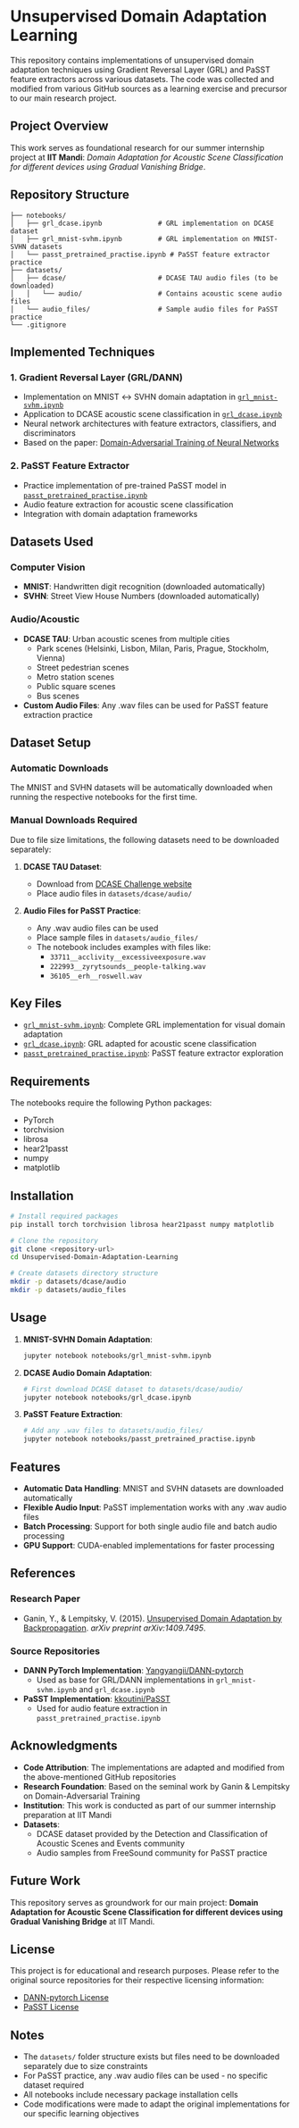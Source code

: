 # Unsupervised Domain Adaptation Learning

This repository contains implementations of unsupervised domain adaptation techniques using Gradient Reversal Layer (GRL) and PaSST feature extractors across various datasets. The code was collected and modified from various GitHub sources as a learning exercise and precursor to our main research project.

## Project Overview

This work serves as foundational research for our summer internship project at **IIT Mandi**: *Domain Adaptation for Acoustic Scene Classification for different devices using Gradual Vanishing Bridge*.

## Repository Structure

```
├── notebooks/
│   ├── grl_dcase.ipynb              # GRL implementation on DCASE dataset
│   ├── grl_mnist-svhm.ipynb         # GRL implementation on MNIST-SVHN datasets
│   └── passt_pretrained_practise.ipynb # PaSST feature extractor practice
├── datasets/
│   ├── dcase/                       # DCASE TAU audio files (to be downloaded)
│   │   └── audio/                   # Contains acoustic scene audio files
│   └── audio_files/                 # Sample audio files for PaSST practice
└── .gitignore
```

## Implemented Techniques

### 1. Gradient Reversal Layer (GRL/DANN)
- Implementation on MNIST ↔ SVHN domain adaptation in [`grl_mnist-svhm.ipynb`](notebooks/grl_mnist-svhm.ipynb)
- Application to DCASE acoustic scene classification in [`grl_dcase.ipynb`](notebooks/grl_dcase.ipynb)
- Neural network architectures with feature extractors, classifiers, and discriminators
- Based on the paper: [Domain-Adversarial Training of Neural Networks](https://arxiv.org/abs/1409.7495)

### 2. PaSST Feature Extractor
- Practice implementation of pre-trained PaSST model in [`passt_pretrained_practise.ipynb`](notebooks/passt_pretrained_practise.ipynb)
- Audio feature extraction for acoustic scene classification
- Integration with domain adaptation frameworks

## Datasets Used

### Computer Vision
- **MNIST**: Handwritten digit recognition (downloaded automatically)
- **SVHN**: Street View House Numbers (downloaded automatically)

### Audio/Acoustic
- **DCASE TAU**: Urban acoustic scenes from multiple cities
  - Park scenes (Helsinki, Lisbon, Milan, Paris, Prague, Stockholm, Vienna)
  - Street pedestrian scenes 
  - Metro station scenes
  - Public square scenes
  - Bus scenes
- **Custom Audio Files**: Any .wav files can be used for PaSST feature extraction practice

## Dataset Setup

### Automatic Downloads
The MNIST and SVHN datasets will be automatically downloaded when running the respective notebooks for the first time.

### Manual Downloads Required
Due to file size limitations, the following datasets need to be downloaded separately:

1. **DCASE TAU Dataset**: 
   - Download from [DCASE Challenge website](http://dcase.community/challenge2020/task-acoustic-scene-classification)
   - Place audio files in `datasets/dcase/audio/`

2. **Audio Files for PaSST Practice**:
   - Any .wav audio files can be used
   - Place sample files in `datasets/audio_files/`
   - The notebook includes examples with files like:
     - `33711__acclivity__excessiveexposure.wav`
     - `222993__zyrytsounds__people-talking.wav`
     - `36105__erh__roswell.wav`

## Key Files

- [`grl_mnist-svhm.ipynb`](notebooks/grl_mnist-svhm.ipynb): Complete GRL implementation for visual domain adaptation
- [`grl_dcase.ipynb`](notebooks/grl_dcase.ipynb): GRL adapted for acoustic scene classification
- [`passt_pretrained_practise.ipynb`](notebooks/passt_pretrained_practise.ipynb): PaSST feature extractor exploration

## Requirements

The notebooks require the following Python packages:
- PyTorch
- torchvision
- librosa
- hear21passt
- numpy
- matplotlib

## Installation

```bash
# Install required packages
pip install torch torchvision librosa hear21passt numpy matplotlib

# Clone the repository
git clone <repository-url>
cd Unsupervised-Domain-Adaptation-Learning

# Create datasets directory structure
mkdir -p datasets/dcase/audio
mkdir -p datasets/audio_files
```

## Usage

1. **MNIST-SVHN Domain Adaptation**:
   ```bash
   jupyter notebook notebooks/grl_mnist-svhm.ipynb
   ```

2. **DCASE Audio Domain Adaptation**:
   ```bash
   # First download DCASE dataset to datasets/dcase/audio/
   jupyter notebook notebooks/grl_dcase.ipynb
   ```

3. **PaSST Feature Extraction**:
   ```bash
   # Add any .wav files to datasets/audio_files/
   jupyter notebook notebooks/passt_pretrained_practise.ipynb
   ```

## Features

- **Automatic Data Handling**: MNIST and SVHN datasets are downloaded automatically
- **Flexible Audio Input**: PaSST implementation works with any .wav audio files
- **Batch Processing**: Support for both single audio file and batch audio processing
- **GPU Support**: CUDA-enabled implementations for faster processing

## References

### Research Paper
- Ganin, Y., & Lempitsky, V. (2015). [Unsupervised Domain Adaptation by Backpropagation](https://arxiv.org/abs/1409.7495). *arXiv preprint arXiv:1409.7495*.

### Source Repositories
- **DANN PyTorch Implementation**: [Yangyangii/DANN-pytorch](https://github.com/Yangyangii/DANN-pytorch)
  - Used as base for GRL/DANN implementations in `grl_mnist-svhm.ipynb` and `grl_dcase.ipynb`
- **PaSST Implementation**: [kkoutini/PaSST](https://github.com/kkoutini/PaSST)
  - Used for audio feature extraction in `passt_pretrained_practise.ipynb`

## Acknowledgments

- **Code Attribution**: The implementations are adapted and modified from the above-mentioned GitHub repositories
- **Research Foundation**: Based on the seminal work by Ganin & Lempitsky on Domain-Adversarial Training
- **Institution**: This work is conducted as part of our summer internship preparation at IIT Mandi
- **Datasets**: 
  - DCASE dataset provided by the Detection and Classification of Acoustic Scenes and Events community
  - Audio samples from FreeSound community for PaSST practice

## Future Work

This repository serves as groundwork for our main project: **Domain Adaptation for Acoustic Scene Classification for different devices using Gradual Vanishing Bridge** at IIT Mandi.

## License

This project is for educational and research purposes. Please refer to the original source repositories for their respective licensing information:
- [DANN-pytorch License](https://github.com/Yangyangii/DANN-pytorch/blob/master/LICENSE)
- [PaSST License](https://github.com/kkoutini/PaSST/blob/main/LICENSE)

## Notes

- The `datasets/` folder structure exists but files need to be downloaded separately due to size constraints
- For PaSST practice, any .wav audio files can be used - no specific dataset required
- All notebooks include necessary package installation cells
- Code modifications were made to adapt the original implementations for our specific learning objectives